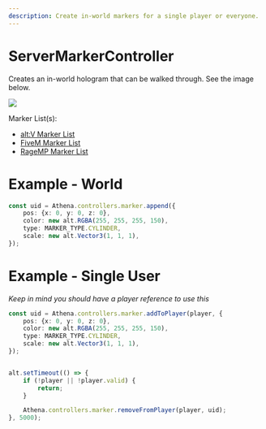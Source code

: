 ```yaml
---
description: Create in-world markers for a single player or everyone.
---
```


# ServerMarkerController

Creates an in-world hologram that can be walked through. See the image below.

![](https://i.imgur.com/VJhIOBn.png)

Marker List(s): 

- [alt:V Marker List](https://wiki.altv.mp/wiki/GTA:Markers)
- [FiveM Marker List](https://docs.fivem.net/docs/game-references/markers/)
- [RageMP Marker List](https://wiki.rage.mp/index.php?title=Markers)

# Example - World

```typescript
const uid = Athena.controllers.marker.append({
    pos: {x: 0, y: 0, z: 0},
    color: new alt.RGBA(255, 255, 255, 150),
    type: MARKER_TYPE.CYLINDER,
    scale: new alt.Vector3(1, 1, 1),
});
```

# Example - Single User

_Keep in mind you should have a player reference to use this_

```typescript
const uid = Athena.controllers.marker.addToPlayer(player, {
    pos: {x: 0, y: 0, z: 0},
    color: new alt.RGBA(255, 255, 255, 150),
    type: MARKER_TYPE.CYLINDER,
    scale: new alt.Vector3(1, 1, 1),
});


alt.setTimeout(() => {
    if (!player || !player.valid) {
        return;
    }

    Athena.controllers.marker.removeFromPlayer(player, uid);
}, 5000);
```